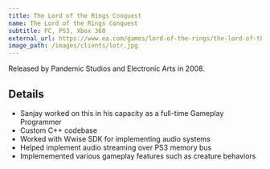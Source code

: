 ```yaml
---
title: The Lord of the Rings Conquest
name: The Lord of the Rings Conquest
subtitle: PC, PS3, Xbox 360
external_url: https://www.ea.com/games/lord-of-the-rings/the-lord-of-the-rings-conquest
image_path: /images/clients/lotr.jpg
---
```


Released by Pandemic Studios and Electronic Arts in 2008.

## Details

* Sanjay worked on this in his capacity as a full-time Gameplay Programmer
* Custom C++ codebase
* Worked with Wwise SDK for implementing audio systems
* Helped implement audio streaming over PS3 memory bus
* Implememented various gameplay features such as creature behaviors
